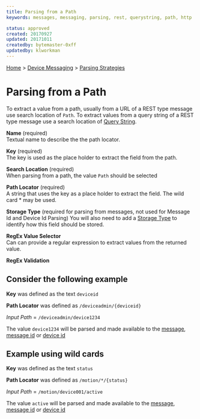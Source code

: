 ```yaml
---
title: Parsing from a Path
keywords: messages, messaging, parsing, rest, querystring, path, http

status: approved
created: 20170927
updated: 20171011
createdby: bytemaster-0xff
updatedby: klworkman
---
```

[Home](../../Index.md) > [Device Messaging](../Index.md) > [Parsing Strategies](ParsingStrategies.md)

# Parsing from a Path

To extract a value from a path, usually from a URL of a REST type message use search location of `Path`.  To extract values from
a query string of a REST type message use a search location of [Query String](ParsingFromQueryString.md).

**Name** (required)  
Textual name to describe the the path locator.

**Key**  (required)  
The key is used as the place holder to extract the field from the path.

**Search Location**  (required)  
When parsing from a path, the value `Path` should be selected

**Path Locator** (required)  
A string that uses the key as a place holder to extract the field.  The wild card * may be used.

**Storage Type** (required for parsing from messages, not used for Message Id and Device Id Parsing)
You will also need to add a [Storage Type](../TypeSystem/Index.md) to identify how this field should be stored.

**RegEx Value Selector**  
Can can provide a regular expression to extract values from the returned value.

**RegEx Validation**

## Consider the following example
**Key**  was defined as the text `deviceid`

**Path Locator** was defined as `/deviceadmin/{deviceid}`


_Input Path_ = `/deviceadmin/device1234`

The value ```device1234``` will be parsed and made available to the [message](Index.md), [message id](MessageIdParsing.md) or [device id](DeviceIdParsing.md)

## Example using wild cards

**Key**  was defined as the text `status`

**Path Locator** was defined as `/motion/*/{status}`


_Input Path_ = `/motion/device001/active`

The value ```active``` will be parsed and made available to the [message](Index.md), [message id](MessageIdParsing.md) or [device id](DeviceIdParsing.md)
